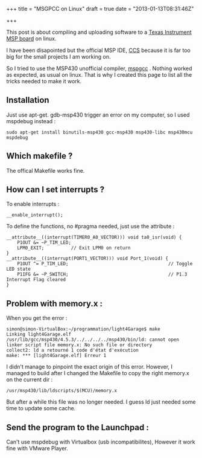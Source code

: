 +++
title = "MSGPCC on Linux"
draft = true
date = "2013-01-13T08:31:46Z"

+++

This post is about compiling and uploading software to a [Texas Instrument MSP board](http://www.ti.com/lsds/ti/tools-software/launchpads/launchpads.page) on linux.

I have been disapointed but the official MSP IDE, [CCS](http://www.ti.com/tool/ccstudio) because it is far too big for the small projects I am working on.

So I tried to use the MSP430 unofficial compiler, [mspgcc](http://sourceforge.net/apps/mediawiki/mspgcc/index.php?title=MSPGCC_Wiki) . Nothing worked as expected, as usual on linux. That is why I created this page to list all the tricks needed to make it work.

## Installation

Just use apt-get. gdb-msp430 trigger an error on my computer, so I used mspdebug instead :

~~~
sudo apt-get install binutils-msp430 gcc-msp430 msp430-libc msp430mcu mspdebug
~~~

## Which makefile ?

The offical Makefile works fine.

## How can I set interrupts ?

To enable interrupts :

~~~
__enable_interrupt();
~~~

To define the functions, no #pragma needed, just use the attribute :

~~~
__attribute__((interrupt(TIMER0_A0_VECTOR))) void ta0_isr(void) {
    P1OUT &= ~P_TIM_LED;
    LPM0_EXIT;          // Exit LPM0 on return
}
__attribute__((interrupt(PORT1_VECTOR))) void Port_1(void) {
    P1OUT ^= P_TIM_LED;                                     // Toggle LED state
    P1IFG &= ~P_SWITCH;                                     // P1.3 Interrupt Flag cleared
}
~~~

## Problem with memory.x :

When you get the error :

~~~
simon@simon-VirtualBox:~/programmation/light4Garage$ make
Linking light4Garage.elf
/usr/lib/gcc/msp430/4.5.3/../../../../msp430/bin/ld: cannot open linker script file memory.x: No such file or directory
collect2: ld a retourné 1 code d'état d'exécution
make: *** [light4Garage.elf] Erreur 1
~~~

I didn't manage to pinpoint the exact origin of this error. However, I managed to build after I changed the Makefile to copy the right memory.x on the current dir :

~~~
/usr/msp430/lib/ldscripts/$(MCU)/memory.x
~~~

But after a while this file was no longer needed. I guess ld just needed some time to update some cache.

## Send the program to the Launchpad :

Can't use mspdebug with Virtualbox (usb incompatibilites), However it work fine with VMware Player.



